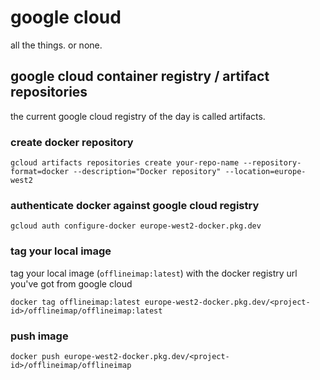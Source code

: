 # google cloud

all the things. or none.

## google cloud container registry / artifact repositories

the current google cloud registry of the day is called artifacts.

### create docker repository

```
gcloud artifacts repositories create your-repo-name --repository-format=docker --description="Docker repository" --location=europe-west2
```

### authenticate docker against google cloud registry

```
gcloud auth configure-docker europe-west2-docker.pkg.dev
```

### tag your local image

tag your local image (`offlineimap:latest`) with the docker registry url you've got from google cloud

```
docker tag offlineimap:latest europe-west2-docker.pkg.dev/<project-id>/offlineimap/offlineimap:latest
```

### push image

```
docker push europe-west2-docker.pkg.dev/<project-id>/offlineimap/offlineimap
```

